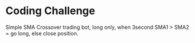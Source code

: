 # Coding Challenge

Simple SMA Crossover trading bot, long only, when 3second SMA1 > SMA2 = go long, else close position.
